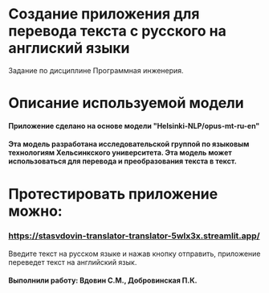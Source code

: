 # Создание приложения для перевода текста с русского на англиский языки
Задание по дисциплине Программная инженерия.
# Описание используемой модели 
#### Приложение сделано на основе модели "Helsinki-NLP/opus-mt-ru-en"
#### Эта модель разработана  исследовательской группой по языковым технологиям Хельсинкского университета. Эта модель может использоваться для перевода и преобразования текста в текст.
# Протестировать приложение можно:
### https://stasvdovin-translator-translator-5wlx3x.streamlit.app/
Введите текст на русском языке и нажав кнопку отправить, приложение переведет текст на английский язык.
#### Выполнили работу: Вдовин С.М., Добровинская П.К.
